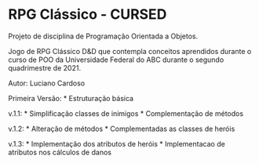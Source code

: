 # RPG Clássico - CURSED
Projeto de disciplina de Programação Orientada a Objetos.

Jogo de RPG Clássico D&D que contempla conceitos aprendidos
durante o curso de POO da Universidade Federal do ABC durante
o segundo quadrimestre de 2021.

Autor: Luciano Cardoso

Primeira Versão:
	* Estruturação básica

v.1.1:
	* Simplificação classes de inimigos
	* Complementação de métodos

v.1.2:
	* Alteração de métodos
	* Complementadas as classes de heróis

v.1.3:
	* Implementação dos atributos de heróis
	* Implementacao de atributos nos cálculos de danos

